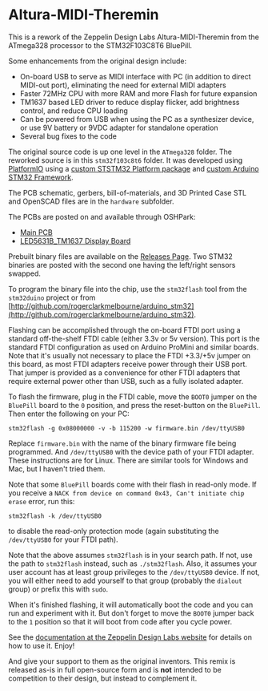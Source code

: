# Altura-MIDI-Theremin
This is a rework of the Zeppelin Design Labs Altura-MIDI-Theremin from the ATmega328 processor to the STM32F103C8T6 BluePill.

Some enhancements from the original design include:
- On-board USB to serve as MIDI interface with PC (in addition to direct MIDI-out port), eliminating the need for external MIDI adapters
- Faster 72MHz CPU with more RAM and more Flash for future expansion
- TM1637 based LED driver to reduce display flicker, add brightness control, and reduce CPU loading
- Can be powered from USB when using the PC as a synthesizer device, or use 9V battery or 9VDC adapter for standalone operation
- Several bug fixes to the code

The original source code is up one level in the `ATmega328` folder.  The reworked source is in this `stm32f103c8t6` folder.  It was developed using [PlatformIO](https://platformio.org/) using a [custom STSTM32 Platform package](https://github.com/dewhisna/platform-ststm32) and [custom Arduino STM32 Framework](https://github.com/dewhisna/Arduino_STM32).

The PCB schematic, gerbers, bill-of-materials, and 3D Printed Case STL and OpenSCAD files are in the `hardware` subfolder.

The PCBs are posted on and available through OSHPark:
- [Main PCB](https://oshpark.com/shared_projects/Z14xbxoM)
- [LED5631B_TM1637 Display Board](https://oshpark.com/shared_projects/c8xrlyW0)

Prebuilt binary files are available on the [Releases Page](https://github.com/dewhisna/Altura-MIDI-Theremin/releases).  Two STM32 binaries are posted with the second one having the left/right sensors swapped.

To program the binary file into the chip, use the `stm32flash` tool from the `stm32duino` project or from [http://github.com/rogerclarkmelbourne/arduino_stm32](http://github.com/rogerclarkmelbourne/arduino_stm32).

Flashing can be accomplished through the on-board FTDI port using a standard off-the-shelf FTDI cable (either 3.3v or 5v version).  This port is the standard FTDI configuration as used on Arduino ProMini and similar boards.
Note that it's usually not necessary to place the FTDI +3.3/+5v jumper on this board, as most FTDI adapters receive power through their USB port.  That jumper is provided as a convenience for other FTDI adapters that require external power other than USB, such as a fully isolated adapter.

To flash the firmware, plug in the FTDI cable, move the `BOOT0` jumper on the `BluePill` board to the `0` position, and press the reset-button on the `BluePill`.  Then enter the following on your PC:

```
stm32flash -g 0x08000000 -v -b 115200 -w firmware.bin /dev/ttyUSB0
```

Replace `firmware.bin` with the name of the binary firmware file being programmed.  And `/dev/ttyUSB0` with the device path of your FTDI adapter.  These instructions are for Linux.  There are similar tools for Windows and Mac, but I haven't tried them.

Note that some `BluePill` boards come with their flash in read-only mode.  If you receive a `NACK from device on command 0x43, Can't initiate chip erase` error, run this:

```
stm32flash -k /dev/ttyUSB0
```

to disable the read-only protection mode (again substituting the `/dev/ttyUSB0` for your FTDI path).

Note that the above assumes `stm32flash` is in your search path.  If not, use the path to `stm32flash` instead, such as `./stm32flash`.
Also, it assumes your user account has at least group privileges to the `/dev/ttyUSB0` device.  If not, you will either need to add yourself to that group (probably the `dialout` group) or prefix this with `sudo`.

When it's finished flashing, it will automatically boot the code and you can run and experiment with it.  But don't forget to move the `BOOT0` jumper back to the `1` position so that it will boot from code after you cycle power.

See the [documentation at the Zeppelin Design Labs website](https://zeppelindesignlabs.com/product/altura-theremin-midi-controller/) for details on how to use it.  Enjoy!

And give your support to them as the original inventors.  This remix is released as-is in full open-source form and is **not** intended to be competition to their design, but instead to complement it.

